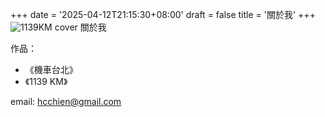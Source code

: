 +++
date = '2025-04-12T21:15:30+08:00'
draft = false
title = '關於我'
+++
![1139KM cover](/images/book_cover.jpg)
關於我

作品：

* 《機車台北》
* 《1139 KM》

email: <hcchien@gmail.com>

